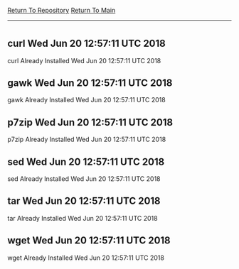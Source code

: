 [Return To Repository](https://github.com/deathbybandaid/piholeparser/)
[Return To Main](https://github.com/deathbybandaid/piholeparser/blob/master/RecentRunLogs/Mainlog.md)
____________________________________
# 
## curl Wed Jun 20 12:57:11 UTC 2018
curl Already Installed Wed Jun 20 12:57:11 UTC 2018
## gawk Wed Jun 20 12:57:11 UTC 2018
gawk Already Installed Wed Jun 20 12:57:11 UTC 2018
## p7zip Wed Jun 20 12:57:11 UTC 2018
p7zip Already Installed Wed Jun 20 12:57:11 UTC 2018
## sed Wed Jun 20 12:57:11 UTC 2018
sed Already Installed Wed Jun 20 12:57:11 UTC 2018
## tar Wed Jun 20 12:57:11 UTC 2018
tar Already Installed Wed Jun 20 12:57:11 UTC 2018
## wget Wed Jun 20 12:57:11 UTC 2018
wget Already Installed Wed Jun 20 12:57:11 UTC 2018
